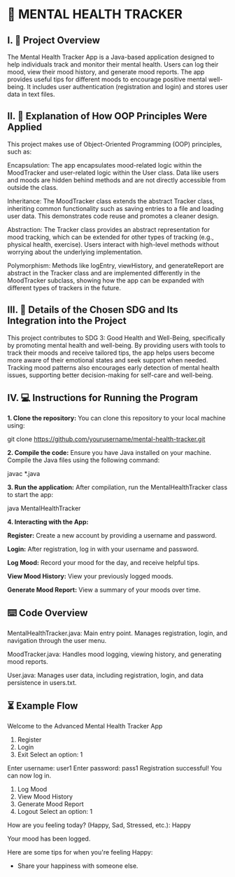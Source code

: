 # 🧠 MENTAL HEALTH TRACKER 

## I. 📖 Project Overview

The Mental Health Tracker App is a Java-based application designed to help individuals track and monitor their mental health. Users can log their mood, view their mood history, and generate mood reports. The app provides useful tips for different moods to encourage positive mental well-being. It includes user authentication (registration and login) and stores user data in text files.

## II. 📌 Explanation of How OOP Principles Were Applied

This project makes use of Object-Oriented Programming (OOP) principles, such as:

Encapsulation: The app encapsulates mood-related logic within the MoodTracker and user-related logic within the User class. Data like users and moods are hidden behind methods and are not directly accessible from outside the class.

Inheritance: The MoodTracker class extends the abstract Tracker class, inheriting common functionality such as saving entries to a file and loading user data. This demonstrates code reuse and promotes a cleaner design.

Abstraction: The Tracker class provides an abstract representation for mood tracking, which can be extended for other types of tracking (e.g., physical health, exercise). Users interact with high-level methods without worrying about the underlying implementation.

Polymorphism: Methods like logEntry, viewHistory, and generateReport are abstract in the Tracker class and are implemented differently in the MoodTracker subclass, showing how the app can be expanded with different types of trackers in the future.


## III. 📁 Details of the Chosen SDG and Its Integration into the Project

This project contributes to SDG 3: Good Health and Well-Being, specifically by promoting mental health and well-being. By providing users with tools to track their moods and receive tailored tips, the app helps users become more aware of their emotional states and seek support when needed. Tracking mood patterns also encourages early detection of mental health issues, supporting better decision-making for self-care and well-being.

## IV. 💻 Instructions for Running the Program

**1. Clone the repository:**
You can clone this repository to your local machine using:

git clone https://github.com/yourusername/mental-health-tracker.git


**2. Compile the code:**
Ensure you have Java installed on your machine. Compile the Java files using the following command:

javac *.java


**3. Run the application:**
After compilation, run the MentalHealthTracker class to start the app:

java MentalHealthTracker


**4. Interacting with the App:**

**Register:** Create a new account by providing a username and password.

**Login:** After registration, log in with your username and password.

**Log Mood:** Record your mood for the day, and receive helpful tips.

**View Mood History:** View your previously logged moods.

**Generate Mood Report:** View a summary of your moods over time.

## ⌨️ Code Overview

MentalHealthTracker.java: Main entry point. Manages registration, login, and navigation through the user menu.

MoodTracker.java: Handles mood logging, viewing history, and generating mood reports.

User.java: Manages user data, including registration, login, and data persistence in users.txt.

## ⏳ Example Flow

Welcome to the Advanced Mental Health Tracker App
1. Register
2. Login
3. Exit
Select an option: 1

Enter username: user1
Enter password: pass1
Registration successful! You can now log in.

1. Log Mood
2. View Mood History
3. Generate Mood Report
4. Logout
Select an option: 1

How are you feeling today? (Happy, Sad, Stressed, etc.): Happy

Your mood has been logged.

Here are some tips for when you're feeling Happy:
- Share your happiness with someone else.

